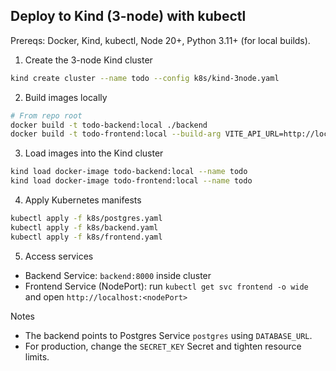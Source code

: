 ## Deploy to Kind (3-node) with kubectl

Prereqs: Docker, Kind, kubectl, Node 20+, Python 3.11+ (for local builds).

1) Create the 3-node Kind cluster

```bash
kind create cluster --name todo --config k8s/kind-3node.yaml
```

2) Build images locally

```bash
# From repo root
docker build -t todo-backend:local ./backend
docker build -t todo-frontend:local --build-arg VITE_API_URL=http://localhost:8000 ./frontend
```

3) Load images into the Kind cluster

```bash
kind load docker-image todo-backend:local --name todo
kind load docker-image todo-frontend:local --name todo
```

4) Apply Kubernetes manifests

```bash
kubectl apply -f k8s/postgres.yaml
kubectl apply -f k8s/backend.yaml
kubectl apply -f k8s/frontend.yaml
```

5) Access services

- Backend Service: `backend:8000` inside cluster
- Frontend Service (NodePort): run `kubectl get svc frontend -o wide` and open `http://localhost:<nodePort>`

Notes
- The backend points to Postgres Service `postgres` using `DATABASE_URL`.
- For production, change the `SECRET_KEY` Secret and tighten resource limits.


